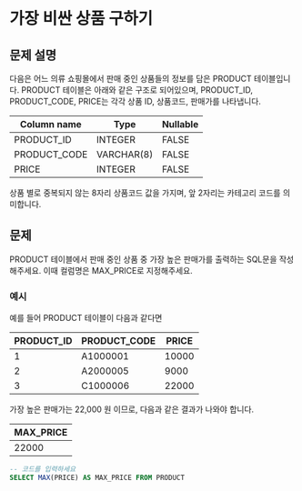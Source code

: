 # 가장 비싼 상품 구하기

## 문제 설명
다음은 어느 의류 쇼핑몰에서 판매 중인 상품들의 정보를 담은 PRODUCT 테이블입니다. PRODUCT 테이블은 아래와 같은 구조로 되어있으며, PRODUCT_ID, PRODUCT_CODE, PRICE는 각각 상품 ID, 상품코드, 판매가를 나타냅니다.

| Column name   | Type     | Nullable |
|---------------|----------|----------|
| PRODUCT_ID    | INTEGER  | FALSE    |
| PRODUCT_CODE  | VARCHAR(8) | FALSE    |
| PRICE         | INTEGER | FALSE    |

상품 별로 중복되지 않는 8자리 상품코드 값을 가지며, 앞 2자리는 카테고리 코드를 의미합니다.

## 문제
PRODUCT 테이블에서 판매 중인 상품 중 가장 높은 판매가를 출력하는 SQL문을 작성해주세요. 이때 컬럼명은 MAX_PRICE로 지정해주세요.

### 예시
예를 들어 PRODUCT 테이블이 다음과 같다면

| PRODUCT_ID  | PRODUCT_CODE | PRICE |
|-------------|--------------|-------|
| 1           | A1000001    | 10000 |
| 2           | A2000005    | 9000  |
| 3           | C1000006    | 22000 |

가장 높은 판매가는 22,000 원 이므로, 다음과 같은 결과가 나와야 합니다.

| MAX_PRICE |
|-------|
| 22000 |
```sql
-- 코드를 입력하세요
SELECT MAX(PRICE) AS MAX_PRICE FROM PRODUCT
```